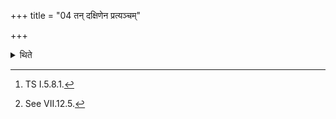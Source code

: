 +++
title = "04 तन् दक्षिणेन प्रत्यञ्चम्"

+++

<details><summary>थिते</summary>

4. (After the Śamitr̥) has placed the animal with its face to the west towards the south of that (Śāmitra-fire) with pr̥thivyāḥ saṁpr̥caḥ pāhi[^1] the Adhvaryu throws below it one of the two grass-blades[^2] used at the time of the dedication (of the animal).  

[^1]: TS I.5.8.1.  

[^2]: See VII.12.5.
</details>
